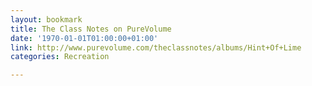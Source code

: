 ```yaml
---
layout: bookmark
title: The Class Notes on PureVolume
date: '1970-01-01T01:00:00+01:00'
link: http://www.purevolume.com/theclassnotes/albums/Hint+Of+Lime
categories: Recreation

---
```


